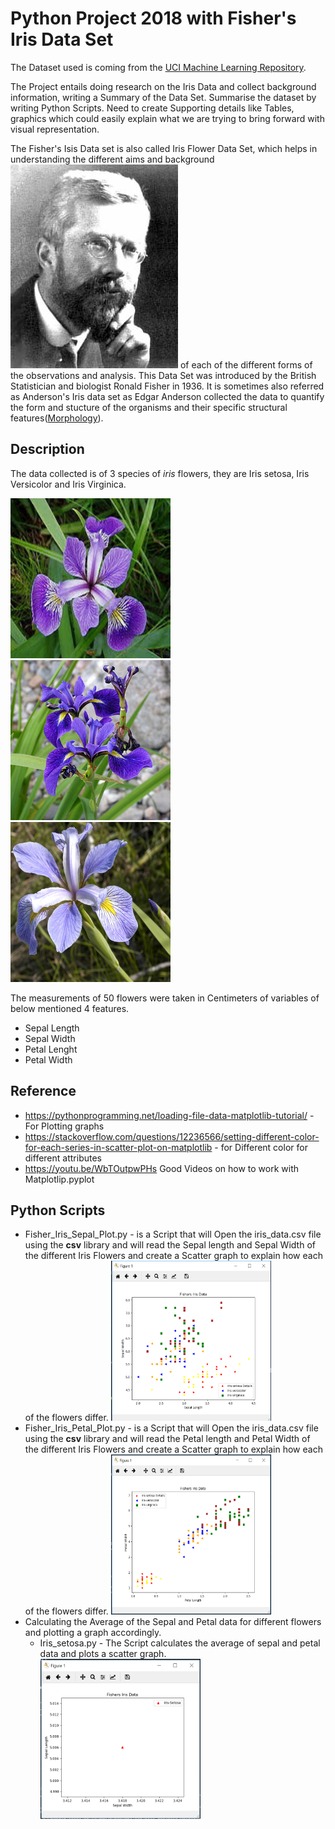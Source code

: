 # Python Project 2018 with Fisher's Iris Data Set

The Dataset used is coming from the [UCI Machine Learning Repository](http://archive.ics.uci.edu/ml/datasets/Iris). 

The Project entails doing research on the Iris Data and collect background information, writing a Summary of the Data Set. Summarise the dataset by writing Python Scripts.  Need to create Supporting details like Tables, graphics which could easily explain what we are trying to bring forward with visual representation.

The Fisher's Isis Data set is also called Iris Flower Data Set, which helps in understanding the different aims and background ![Ronald Fisher](https://github.com/cdigap/Python_Project_2018/blob/master/Images/R._A._Fischer.jpg) of each of  the different forms of the observations and analysis.  This Data Set was introduced by the British Statistician and biologist Ronald Fisher in 1936. It is sometimes also referred as Anderson's Iris data set as Edgar Anderson collected the data to quantify the form and stucture of the organisms and their specific structural features([Morphology](https://en.wikipedia.org/wiki/Morphology_(biology))).

## Description

The data collected is of 3 species of *iris* flowers, they are Iris setosa, Iris Versicolor and Iris Virginica.

<img src="https://github.com/cdigap/Python_Project_2018/blob/master/Images/Iris_Setosa.jpg" width="256" height="256" title="Iris setosa"> <img src="https://github.com/cdigap/Python_Project_2018/blob/master/Images/Iris_Versicolor.jpg" width="256" height="256" title="Iris Versicolor"> <img src="https://github.com/cdigap/Python_Project_2018/blob/master/Images/Iris_virginica.jpg" width="256" height="256" title="Iris Virginica">

The measurements of 50 flowers were taken in Centimeters of variables of below mentioned 4 features. 
* Sepal Length 
* Sepal Width
* Petal Lenght 
* Petal Width


## Reference
* https://pythonprogramming.net/loading-file-data-matplotlib-tutorial/ - For Plotting graphs
* https://stackoverflow.com/questions/12236566/setting-different-color-for-each-series-in-scatter-plot-on-matplotlib -  for Different color for different attributes
* https://youtu.be/WbTOutpwPHs Good Videos on how to work with Matplotlip.pyplot 

## Python Scripts 
* Fisher_Iris_Sepal_Plot.py -  is a Script that will Open the iris_data.csv file using the **csv** library and will read the Sepal length and Sepal Width of the different Iris Flowers and create a Scatter graph to explain how each of the flowers differ. 
  <img src="https://github.com/cdigap/Python_Project_2018/blob/master/Images/Iris_Sepal.png" width="256" height="256" title="Iris Sepal Graph">
* Fisher_Iris_Petal_Plot.py -  is a Script that will Open the iris_data.csv file using the **csv** library and will read the Petal length and Petal Width of the different Iris Flowers and create a Scatter graph to explain how each of the flowers differ.
  <img src="https://github.com/cdigap/Python_Project_2018/blob/master/Images/Iris_Petal.png" width="256" height="256" title="Iris Petal Graph">
* Calculating the Average of the Sepal and Petal data for different flowers and plotting a graph accordingly.
  * Iris_setosa.py - The Script calculates the average of sepal and petal data and plots a scatter graph.
    <img src="https://github.com/cdigap/Python_Project_2018/blob/master/Images/Iris_Setosa.png" width="256" height="256" title="Iris Petal Graph">

